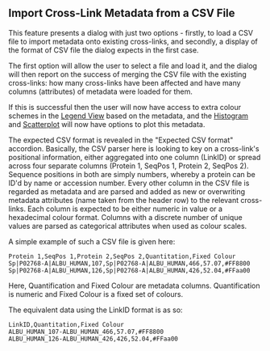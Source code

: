 ## Import Cross-Link Metadata from a CSV File ##

This feature presents a dialog with just two options - firstly, to load a CSV file to import metadata onto existing cross-links, and secondly, a display of the format of CSV file the dialog expects in the first case.

The first option will allow the user to select a file and load it, and the dialog will then report on the success of merging the CSV file with the existing cross-links: how many cross-links have been affected and have many columns (attributes) of metadata were loaded for them. 

If this is successful then the user will now have access to extra colour schemes in the [Legend View](../views/legend.html "Legend") based on the metadata, and the [Histogram](../views/histogram.html "Histogram") and [Scatterplot](../views/scatterplot.html "Scatterplot") will now have options to plot this metadata. 

The expected CSV format is revealed in the "Expected CSV format" accordion. Basically, the CSV parser here is looking to key on a cross-link's positional information, either aggregated into one column (LinkID) or spread across four separate columns (Protein 1, SeqPos 1, Protein 2, SeqPos 2). Sequence positions in both are simply numbers, whereby a protein can be ID'd by name or accession number. Every other column in the CSV file is regarded as metadata and are parsed and added as new or overwriting metadata attributes (name taken from the header row) to the relevant cross-links. Each column is expected to be either numeric in value or a hexadecimal colour format. Columns with a discrete number of unique values are parsed as categorical attributes when used as colour scales.

A simple example of such a CSV file is given here:

    Protein 1,SeqPos 1,Protein 2,SeqPos 2,Quantitation,Fixed Colour
    Sp|P02768-A|ALBU_HUMAN,107,Sp|P02768-A|ALBU_HUMAN,466,57.07,#FF8800
    Sp|P02768-A|ALBU_HUMAN,126,Sp|P02768-A|ALBU_HUMAN,426,52.04,#FFaa00

Here, Quantification and Fixed Colour are metadata columns. Quantification is numeric and Fixed Colour is a fixed set of colours.

The equivalent data using the LinkID format is as so:

    LinkID,Quantitation,Fixed Colour
    ALBU_HUMAN_107-ALBU_HUMAN_466,57.07,#FF8800
    ALBU_HUMAN_126-ALBU_HUMAN_426,426,52.04,#FFaa00